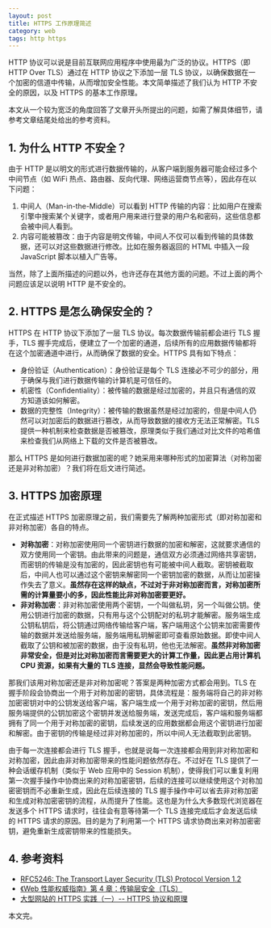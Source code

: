 ```yaml
---
layout: post
title: HTTPS 工作原理简述
category: web
tags: http https
---
```


HTTP 协议可以说是目前互联网应用程序中使用最为广泛的协议。HTTPS（即 HTTP Over TLS）通过在 HTTP 协议之下添加一层 TLS 协议，以确保数据在一个加密的信道中传输，从而增加安全性能。本文简单描述了我们认为 HTTP 不安全的原因，以及 HTTPS 的基本工作原理。

<!--more-->

本文从一个较为宽泛的角度回答了文章开头所提出的问题，如需了解具体细节，请参考文章结尾处给出的参考资料。

## 1. 为什么 HTTP 不安全？

由于 HTTP 是以明文的形式进行数据传输的，从客户端到服务器可能会经过多个中间节点（如 WiFi 热点、路由器、反向代理、网络运营商节点等），因此存在以下问题：

1. 中间人（Man-in-the-Middle）可以看到 HTTP 传输的内容：比如用户在搜索引擎中搜索某个关键字，或者用户用来进行登录的用户名和密码，这些信息都会被中间人看到。
2. 内容可能被篡改：由于内容是明文传输，中间人不仅可以看到传输的具体数据，还可以对这些数据进行修改。比如在服务器返回的 HTML 中插入一段 JavaScript 脚本以植入广告等。

当然，除了上面所描述的问题以外，也许还存在其他方面的问题。不过上面的两个问题应该足以说明 HTTP 是不安全的。

## 2. HTTPS 是怎么确保安全的？

HTTPS 在 HTTP 协议下添加了一层 TLS 协议。每次数据传输前都会进行 TLS 握手，TLS 握手完成后，便建立了一个加密的通道，后续所有的应用数据传输都将在这个加密通道中进行，从而确保了数据的安全。HTTPS 具有如下特点：

* 身份验证（Authentication）：身份验证是每个 TLS 连接必不可少的部分，用于确保与我们进行数据传输的计算机是可信任的。
* 机密性（Confidentiality）：被传输的数据是经过加密的，并且只有通信的双方知道该如何解密。
* 数据的完整性（Integrity）：被传输的数据虽然是经过加密的，但是中间人仍然可以对加密后的数据进行篡改，从而导致数据的接收方无法正常解密。TLS 提供一种机制来检查数据是否被篡改，原理类似于我们通过对比文件的哈希值来检查我们从网络上下载的文件是否被篡改。

那么 HTTPS 是如何进行数据加密的呢？她采用来哪种形式的加密算法（对称加密还是非对称加密）？我们将在后文进行简述。

## 3. HTTPS 加密原理

在正式描述 HTTPS 加密原理之前，我们需要先了解两种加密形式（即对称加密和非对称加密）各自的特点。

* **对称加密**：对称加密使用同一个密钥进行数据的加密和解密，这就要求通信的双方使用同一个密钥。由此带来的问题是，通信双方必须通过网络共享密钥，而密钥的传输是没有加密的，因此密钥也有可能被中间人截取。密钥被截取后，中间人也可以通过这个密钥来解密同一个密钥加密的数据，从而让加密操作失去了意义。**虽然存在这样的缺点，不过对于非对称加密而言，对称加密所需的计算量要小的多，因此性能比非对称加密要更好。**
* **非对称加密**：非对称加密使用两个密钥，一个叫做私玥，另一个叫做公钥。使用公钥进行加密的数据，只有用与这个公钥配对的私玥才能解密。服务端生成公钥私钥后，将公钥通过网络传输给客户端，客户端用这个公钥来加密需要传输的数据并发送给服务端，服务端用私玥解密即可查看原始数据。即使中间人截取了公钥和被加密的数据，由于没有私玥，他也无法解密。**虽然非对称加密非常安全，但是对比对称加密而言需要更大的计算工作量，因此更占用计算机 CPU 资源，如果有大量的 TLS 连接，显然会导致性能问题。**

那我们该用对称加密还是非对称加密呢？答案是两种加密方式都会用到。TLS 在握手阶段会协商出一个用于对称加密的密钥，具体流程是：服务端将自己的非对称加密密钥对中的公钥发送给客户端，客户端生成一个用于对称加密的密钥，然后用服务端提供的公钥加密这个密钥并发送给服务端，发送完成后，客户端和服务端都拥有了同一个用于对称加密的密钥，后续发送的应用数据都会用这个密钥进行加密和解密。由于密钥的传输是经过非对称加密的，所以中间人无法截取到此密钥。

由于每一次连接都会进行 TLS 握手，也就是说每一次连接都会用到非对称加密和对称加密，因此由非对称加密带来的性能问题依然存在。不过好在 TLS 提供了一种会话缓存机制（类似于 Web 应用中的 Session 机制），使得我们可以重复利用第一次握手操作中协商出来的对称加密密钥，后续的连接可以继续使用这个对称加密密钥而不必重新生成，因此在后续连接的 TLS 握手操作中可以省去非对称加密和生成对称加密密钥的流程，从而提升了性能。这也是为什么大多数现代浏览器在发送多个 HTTPS 请求时，往往会有意等待第一个 TLS 连接完成后才会发送后续的 HTTPS 请求的原因。目的是为了利用第一个 HTTPS 请求协商出来对称加密密钥，避免重新生成密钥带来的性能损失。

## 4. 参考资料

* [RFC5246: The Transport Layer Security (TLS) Protocol Version 1.2](https://tools.ietf.org/html/rfc5246)
* [《Web 性能权威指南》第 4 章：传输层安全（TLS）](https://book.douban.com/subject/25856314/)
* [大型网站的 HTTPS 实践（一）-- HTTPS 协议和原理](https://developer.baidu.com/resources/online/doc/security/https-pratice-1.html)

本文完。

